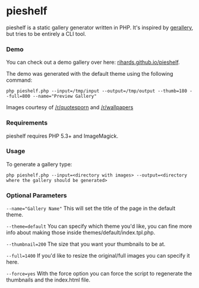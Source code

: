pieshelf
=========

pieshelf is a static gallery generator written in PHP. It's inspired by [gerallery](https://github.com/joonasfrom/gerallery), but tries to be entirely a CLI tool.

### Demo

You can check out a demo gallery over here: [rihards.github.io/pieshelf](http://rihards.github.io/pieshelf).

The demo was generated with the default theme using the following command:

`php pieshelf.php --input=/tmp/input --output=/tmp/output --thumb=180 --full=800 --name="Preview Gallery"`

Images courtesy of [/r/quotesporn](http://www.reddit.com/r/quotesporn) and [/r/wallpapers](http://www.reddit.com/r/wallpapers)

### Requirements

pieshelf requires PHP 5.3+ and ImageMagick.

### Usage

To generate a gallery type:

`php pieshelf.php --input=<directory with images> --output=<directory where the gallery should be generated>`

### Optional Parameters

`--name="Gallery Name"`
This will set the title of the page in the default theme.

`--theme=default`
You can specify which theme you'd like, you can fine more info about making those inside themes/default/index.tpl.php.

`--thumbnail=200`
The size that you want your thumbnails to be at.

`--full=1400`
If you'd like to resize the original/full images you can specify it here.

`--force=yes`
With the force option you can force the script to regenerate the thumbnails and the index.html file.
